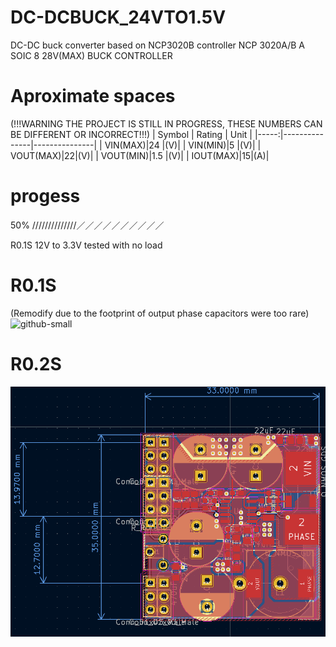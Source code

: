 # DC-DCBUCK_24VTO1.5V
DC-DC buck converter based on NCP3020B controller
NCP 3020A/B A SOIC 8 28V(MAX) BUCK CONTROLLER

# Aproximate spaces
(!!!WARNING THE PROJECT IS STILL IN PROGRESS, THESE NUMBERS CAN BE DIFFERENT OR INCORRECT!!!)
| Symbol | Rating        | Unit        |
|-----:|---------------|---------------|
|  VIN(MAX)|24        |(V)|
|  VIN(MIN)|5    |(V)|
|  VOUT(MAX)|22|(V)|
|  VOUT(MIN)|1.5    |(V)|
|  IOUT(MAX)|15|(A)|
# progess
50%
//////////////／／／／／／／／／／

R0.1S 12V to 3.3V tested with no load 

# R0.1S 
(Remodify due to the footprint of output phase capacitors were too rare)
![github-small](https://cdn.discordapp.com/attachments/857047152684564523/1131997138944020490/IMG_20230618_083849.jpg)


# R0.2S 
![github-small](https://github.com/p8p671/DC-DCBUCK_24VTO1.5V/blob/main/New%20folder/Screenshot%202023-07-21%20125300.png)	
